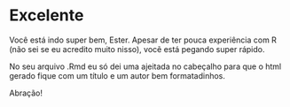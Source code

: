 # Excelente

Você está indo super bem, Ester. Apesar de ter pouca experiência com R (não sei se eu acredito muito nisso), vocẽ
está pegando super rápido.

No seu arquivo .Rmd eu só dei uma ajeitada no cabeçalho para que o html gerado fique com um título e um autor bem
formatadinhos.

Abração!
